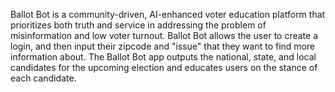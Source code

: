 Ballot Bot is a community-driven, AI-enhanced voter education platform that prioritizes both truth and service in addressing the problem of misinformation and low voter turnout. 
Ballot Bot allows the user to create a login, and then input their zipcode and "issue" that they want to find more information about.
The Ballot Bot app outputs the national, state, and local candidates for the upcoming election and educates users on the stance of each candidate. 

